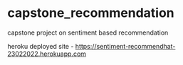 # capstone_recommendation
capstone project on sentiment based recommendation

heroku deployed site -
https://sentiment-recommendhat-23022022.herokuapp.com
